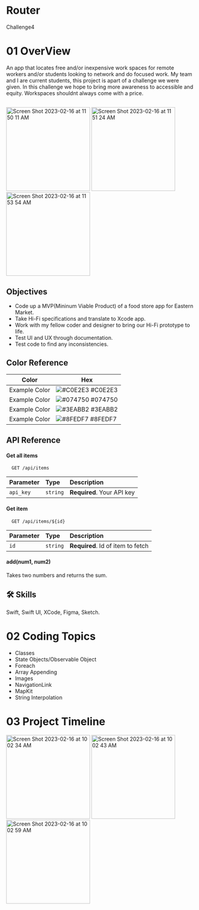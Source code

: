 # Router
Challenge4
 


# 01 OverView

An app that locates free and/or inexpensive work spaces for remote workers and/or students looking to network and do focused work. My team and I are current students, this project is apart of a challenge we were given. In this challenge we hope to bring more awareness to accessible and equity. Workspaces shouldnt always come with a price.   


## 
<img width="224" alt="Screen Shot 2023-02-16 at 11 50 11 AM" src="https://user-images.githubusercontent.com/124601363/219433319-6f2c39df-5b1c-45aa-a61e-9c4a8dc71baa.png">

<img width="224" alt="Screen Shot 2023-02-16 at 11 51 24 AM" src="https://user-images.githubusercontent.com/124601363/219433483-feb5dcda-c849-485d-a7e2-f969f3fe769b.png">


<img width="224" alt="Screen Shot 2023-02-16 at 11 53 54 AM" src="https://user-images.githubusercontent.com/124601363/219434059-8bc9347a-bfcb-46e9-ac72-815adf04c6fe.png">


## Objectives 
- Code up a MVP(Mininum Viable Product) of a food store app for Eastern Market.
- Take Hi-Fi specifications and translate to Xcode app.
- Work with my fellow coder and designer to bring our Hi-Fi prototype to life.
- Test UI and UX through documentation.
- Test code to find any inconsistencies.

## Color Reference

| Color             | Hex                                                                |
| ----------------- | ------------------------------------------------------------------ |
| Example Color | ![#C0E2E3](https://via.placeholder.com/10/C0E2E3?text=+) #C0E2E3 |
| Example Color | ![#074750](https://via.placeholder.com/10/074750?text=+) #074750 |
| Example Color | ![#3EABB2](https://via.placeholder.com/10/3EABB2?text=+) #3EABB2 |
| Example Color | ![#8FEDF7](https://via.placeholder.com/10/8FEDF7?text=+) #8FEDF7 |


## API Reference

#### Get all items

```http
  GET /api/items
```

| Parameter | Type     | Description                |
| :-------- | :------- | :------------------------- |
| `api_key` | `string` | **Required**. Your API key |

#### Get item

```http
  GET /api/items/${id}
```

| Parameter | Type     | Description                       |
| :-------- | :------- | :-------------------------------- |
| `id`      | `string` | **Required**. Id of item to fetch |

#### add(num1, num2)

Takes two numbers and returns the sum.


## 🛠 Skills
Swift, Swift UI, XCode, Figma, Sketch.



# 02 Coding Topics

- Classes
- State Objects/Observable Object
- Foreach
- Array Appending
- Images
- NavigationLink
- MapKit
- String Interpolation 

# 03 Project Timeline

<img width="224" alt="Screen Shot 2023-02-16 at 10 02 34 AM" src="https://user-images.githubusercontent.com/124601363/219404052-cad49495-6ffd-47b8-9124-e68773d95abe.png">
<img width="224" alt="Screen Shot 2023-02-16 at 10 02 43 AM" src="https://user-images.githubusercontent.com/124601363/219404162-964be226-e08d-4a38-9ca8-2a1c07579650.png">

<img width="224" alt="Screen Shot 2023-02-16 at 10 02 59 AM" src="https://user-images.githubusercontent.com/124601363/219404188-d9556e7e-e694-404c-9d06-9f366e880e63.png">

